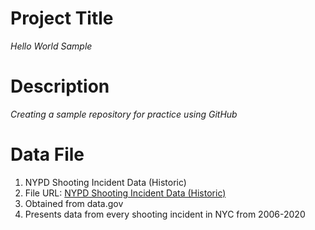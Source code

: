 # Project Title
*Hello World Sample*

 

# Description
*Creating a sample repository for practice using GitHub*

# Data File
1. NYPD Shooting Incident Data (Historic)
2. File URL: [NYPD Shooting Incident Data (Historic)](https://catalog.data.gov/dataset/nypd-shooting-incident-data-historic)
3. Obtained from data.gov
4. Presents data from every shooting incident in NYC from 2006-2020
